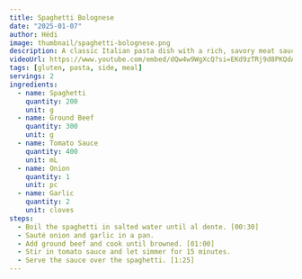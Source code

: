 ```yaml
---
title: Spaghetti Bolognese
date: "2025-01-07"
author: Hédi
image: thumbnail/spaghetti-bolognese.png
description: A classic Italian pasta dish with a rich, savory meat sauce.
videoUrl: https://www.youtube.com/embed/dQw4w9WgXcQ?si=EKd9zTRj9d8PKQdA
tags: [gluten, pasta, side, meal]
servings: 2
ingredients:
  - name: Spaghetti
    quantity: 200
    unit: g
  - name: Ground Beef
    quantity: 300
    unit: g
  - name: Tomato Sauce
    quantity: 400
    unit: mL
  - name: Onion
    quantity: 1
    unit: pc
  - name: Garlic
    quantity: 2
    unit: cloves
steps:
  - Boil the spaghetti in salted water until al dente. [00:30]
  - Sauté onion and garlic in a pan.
  - Add ground beef and cook until browned. [01:00]
  - Stir in tomato sauce and let simmer for 15 minutes.
  - Serve the sauce over the spaghetti. [1:25]
---
```

